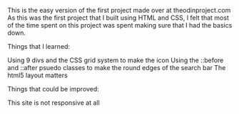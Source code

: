 This is the easy version of the first project made over at theodinproject.com
As this was the first project that I built using HTML and CSS, I felt that most of the time spent on this project was spent making sure that I had the basics down.

Things that I learned:

Using 9 divs and the CSS grid system to make the icon
Using the ::before and ::after psuedo classes to make the round edges of the search bar
The html5 layout matters

Things that could be improved:

This site is not responsive at all